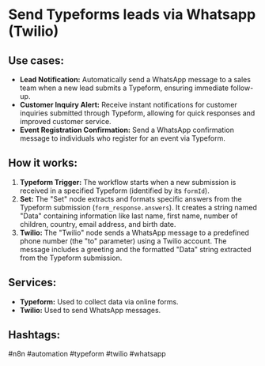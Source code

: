 # Send Typeforms leads via Whatsapp (Twilio)

## Use cases:

- **Lead Notification:** Automatically send a WhatsApp message to a sales team when a new lead submits a Typeform, ensuring immediate follow-up.
- **Customer Inquiry Alert:** Receive instant notifications for customer inquiries submitted through Typeform, allowing for quick responses and improved customer service.
- **Event Registration Confirmation:** Send a WhatsApp confirmation message to individuals who register for an event via Typeform.

## How it works:

1.  **Typeform Trigger:** The workflow starts when a new submission is received in a specified Typeform (identified by its `formId`).
2.  **Set:** The "Set" node extracts and formats specific answers from the Typeform submission (`form_response.answers`). It creates a string named "Data" containing information like last name, first name, number of children, country, email address, and birth date.
3.  **Twilio:**  The "Twilio" node sends a WhatsApp message to a predefined phone number (the "to" parameter) using a Twilio account. The message includes a greeting and the formatted "Data" string extracted from the Typeform submission.

## Services:

-   **Typeform:** Used to collect data via online forms.
-   **Twilio:** Used to send WhatsApp messages.

## Hashtags:

#n8n #automation #typeform #twilio #whatsapp
